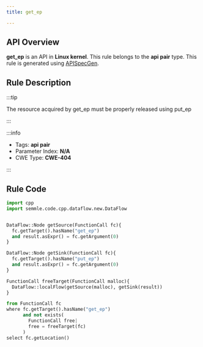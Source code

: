 ```yaml
---
title: get_ep

---
```



## API Overview
**get_ep** is an API in **Linux kernel**. This rule belongs to the **api pair** type. This rule is generated using [APISpecGen](../../tools/APISpecGen).
## Rule Description

:::tip

The resource acquired by get_ep must be properly released using put_ep

:::

:::info

- Tags: **api pair**
- Parameter Index: **N/A**
- CWE Type: **CWE-404**

:::

## Rule Code
```python
import cpp
import semmle.code.cpp.dataflow.new.DataFlow


DataFlow::Node getSource(FunctionCall fc){
  fc.getTarget().hasName("get_ep")
  and result.asExpr() = fc.getArgument(0)
}

DataFlow::Node getSink(FunctionCall fc){
  fc.getTarget().hasName("put_ep")
  and result.asExpr() = fc.getArgument(0)
}

FunctionCall freeTarget(FunctionCall malloc){
  DataFlow::localFlow(getSource(malloc), getSink(result))
}

from FunctionCall fc
where fc.getTarget().hasName("get_ep")
      and not exists(
        FunctionCall free| 
        free = freeTarget(fc)
      )
select fc.getLocation()

    
```